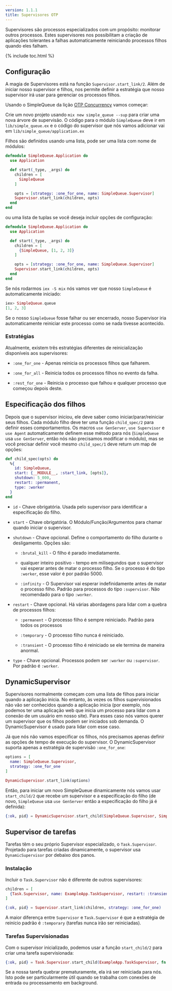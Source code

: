 ```yaml
---
version: 1.1.1
title: Supervisores OTP
---
```


Supervisores são processos especializados com um propósito: monitorar outros processos. Estes supervisores nos possibilitam a criação de aplicações tolerantes a falhas automaticamente reiniciando processos filhos quando eles falham.

{% include toc.html %}

## Configuração

A magia de Supervisores está na função `Supervisor.start_link/2`. Além de iniciar nosso supervisor e filhos, nos permite definir a estratégia que nosso supervisor irá usar para gerenciar os processos filhos.

Usando o SimpleQueue da lição [OTP Concurrency](../../advanced/otp-concurrency) vamos começar:

Crie um novo projeto usando `mix new simple_queue --sup` para criar uma nova árvore de supervisão. O código para o módulo `SimpleQueue` deve ir em `lib/simple_queue.ex` e o código do supervisor que nós vamos adicionar vai em `lib/simple_queue/application.ex`

Filhos são definidos usando uma lista, pode ser uma lista com nome de módulos:

```elixir
defmodule SimpleQueue.Application do
  use Application

  def start(_type, _args) do
    children = [
      SimpleQueue
    ]

    opts = [strategy: :one_for_one, name: SimpleQueue.Supervisor]
    Supervisor.start_link(children, opts)
  end
end
```

ou uma lista de tuplas se você deseja incluir opções de configuração:

```elixir
defmodule SimpleQueue.Application do
  use Application

  def start(_type, _args) do
    children = [
      {SimpleQueue, [1, 2, 3]}
    ]

    opts = [strategy: :one_for_one, name: SimpleQueue.Supervisor]
    Supervisor.start_link(children, opts)
  end
end
```

Se nós rodarmos `iex -S mix` nós vamos ver que nosso `SimpleQueue` é automaticamente iniciado:

```elixir
iex> SimpleQueue.queue
[1, 2, 3]
```

Se o nosso `SimpleQueue` fosse falhar ou ser encerrado, nosso Supervisor iria automaticamente reiniciar este processo como se nada tivesse acontecido.

### Estratégias

Atualmente, existem três estratégias diferentes de reinicialização disponíveis aos supervisores:

+ `:one_for_one` - Apenas reinicia os processos filhos que falharem.

+ `:one_for_all` - Reinicia todos os processos filhos no evento da falha.

+ `:rest_for_one` - Reinicia o processo que falhou e qualquer processo que começou depois deste.

## Especificação dos filhos

Depois que o supervisor iniciou, ele deve saber como iniciar/parar/reiniciar seus filhos. Cada módulo filho deve ter uma função `child_spec/2` para definir esses comportamentos. Os macros `use GenServer`, `use Supervisor` e `use Agent` automaticamente definem esse método para nós (`SimpleQueue` usa `use GenServer`, então nós não precisamos modificar o módulo), mas se você precisar definir você mesmo `child_spec/1` deve return um map de opções:

```elixir
def child_spec(opts) do
  %{
    id: SimpleQueue,
    start: {__MODULE__, :start_link, [opts]},
    shutdown: 5_000,
    restart: :permanent,
    type: :worker
  }
end
```

+ `id` - Chave obrigatória. Usada pelo supervisor para identificar a especificação do filho.

+ `start` - Chave obrigatória. O Módulo/Função/Argumentos para chamar quando iniciar o supervisor.

+ `shutdown` - Chave opcional. Define o comportamento do filho durante o desligamento. Opções são:

  + `:brutal_kill` - O filho é parado imediatamente.

  + qualquer inteiro positivo - tempo em milisegundos que o supervisor vai esperar antes de matar o processo filho. Se o processo é do tipo `:worker`, esse valor é por padrão 5000.

  + `:infinity` - O Supervisor vai esperar indefinidamente antes de matar o processo filho. Padrão para processos do tipo `:supervisor`. Não recomendado para o tipo `:worker`.

+ `restart` - Chave opcional. Há várias abordagens para lidar com a quebra de processos filhos:

  + `:permanent` - O processo filho é sempre reiniciado. Padrão para todos os processos

  + `:temporary` - O processo filho nunca é reiniciado.

  + `:transient` - O processo filho é reiniciado se ele termina de maneira anormal.

+ `type` - Chave opcional. Processos podem  ser `:worker` ou `:supervisor`. Por padrão é `:worker`.

## DynamicSupervisor

Supervisores normalmente começam com uma lista de filhos para iniciar quando a aplicação inicia. No entanto, às vezes os filhos supervisionados não vão ser conhecidos quando a aplicação inicia (por exemplo, nós podemos ter uma aplicação web que inicia um processo para lidar com a conexão de um usuário em nosso site). Para esses caso nós vamos querer um supervisor que os filhos podem ser iniciados sob demanda. O DynamicSupervisor é usado para lidar com esse caso.

Já que nós não vamos especificar os filhos, nós precisamos apenas definir as opções de tempo de execução do supervisor. O DynamicSupervisor suporta apenas a estratégia de supervisão `:one_for_one`:

```elixir
options = [
  name: SimpleQueue.Supervisor,
  strategy: :one_for_one
]

DynamicSupervisor.start_link(options)
```

Então, para iniciar um novo SimpleQueue dinamicamente nós vamos usar `start_child/2` que recebe um supervisor e a especificação do filho (de novo, `SimpleQueue` usa `use GenServer` então a especificação do filho já é definida):

```elixir
{:ok, pid} = DynamicSupervisor.start_child(SimpleQueue.Supervisor, SimpleQueue)
```

## Supervisor de tarefas

Tarefas têm o seu próprio Supervisor especializado, o `Task.Supervisor`. Projetado para tarefas criadas dinamicamente, o supervisor usa `DynamicSupervisor` por debaixo dos panos.

### Instalação

Incluir o `Task.Supervisor` não é diferente de outros supervisores:

```elixir
children = [
  {Task.Supervisor, name: ExampleApp.TaskSupervisor, restart: :transient}
]

{:ok, pid} = Supervisor.start_link(children, strategy: :one_for_one)
```

A maior diferença entre `Supervisor` e `Task.Supervisor` é que a estratégia de reinício padrão é `:temporary` (tarefas nunca irão ser reiniciadas).

### Tarefas Supervisionadas

Com o supervisor inicializado, podemos usar a função `start_child/2` para criar uma tarefa supervisionada:

```elixir
{:ok, pid} = Task.Supervisor.start_child(ExampleApp.TaskSupervisor, fn -> background_work end)
```

Se a nossa tarefa quebrar prematuramente, ela irá ser reiniciada para nós. Isto pode ser particularmente útil quando se trabalha com conexões de entrada ou processamento em background.
